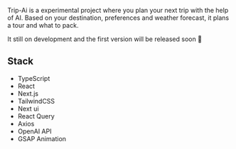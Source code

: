 Trip-Ai is a experimental project where you plan your next trip with the help of AI. Based on your destination, preferences and weather forecast, it plans a tour and what to pack.

It still on development and the first version will be released soon 🚀

## Stack
- TypeScript
- React
- Next.js
- TailwindCSS
- Next ui
- React Query
- Axios
- OpenAI API
- GSAP Animation

